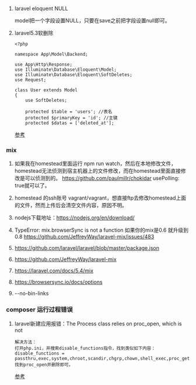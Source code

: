 1. laravel eloquent NULL
    
    model把一个字段设置NULL，只要在save之前把字段设置null即可。
    
2.  laravel5.3软删除

    ````
    <?php
    
    namespace App\Model\Backend;
    
    use App\Http\Response;
    use Illuminate\Database\Eloquent\Model;
    use Illuminate\Database\Eloquent\SoftDeletes;
    use Request;
    
    class User extends Model
    {
        use SoftDeletes;
    
        protected $table = 'users'; //表名
        protected $primaryKey = 'id'; //主键
        protected $datas = ['deleted_at'];
    ````
    
    [参考](http://blog.csdn.net/zy994914376/article/details/54891096)
    
### mix

1. 如果我在homestead里面运行 npm run watch，然后在本地修改文件，homestead无法侦测到宿主机器上的文件修改，而在homestead里面直接修改是可以侦测到的。
https://github.com/paulmillr/chokidar
usePolling: true就可以了。

2. homestead 的ssh账号 vagrant/vagrant，想直接ftp去修改homestead上面的文件，然而上传后会清空文件内容，原因不明。

3. nodejs下载地址：https://nodejs.org/en/download/

4. TypeError: mix.browserSync is not a function
如果你的mix是0.6 就升级到0.8
https://github.com/JeffreyWay/laravel-mix/issues/483

5. https://github.com/laravel/laravel/blob/master/package.json

6. https://github.com/JeffreyWay/laravel-mix

7. https://laravel.com/docs/5.4/mix

8. https://browsersync.io/docs/options

9. --no-bin-links

### composer 运行过程错误

1. laravel新建应用报错：The Process class relies on proc_open, which is not 

    ````
    解决方法：
    打开php.ini，并搜索disable_functions指令，找到类似如下内容：
    disable_functions = passthru,exec,system,chroot,scandir,chgrp,chown,shell_exec,proc_get_status,popen,ini_alter,ini_restore,dl,openlog,syslog,readlink,symlink,popepassthru,stream_socket_server
    找到proc_open并删除即可。
    ````
    
    [参考](http://www.shikezhi.com/html/2015/php_1224/713776.html)
